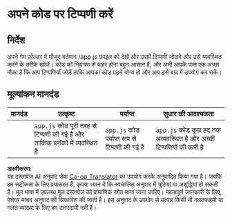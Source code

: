 <!--
CO_OP_TRANSLATOR_METADATA:
{
  "original_hash": "ccfcd8c2932761359fbaff3d6b01ace4",
  "translation_date": "2025-08-24T12:33:11+00:00",
  "source_file": "6-space-game/3-moving-elements-around/assignment.md",
  "language_code": "hi"
}
-->
# अपने कोड पर टिप्पणी करें

## निर्देश

अपने गेम फ़ोल्डर में मौजूद वर्तमान /app.js फ़ाइल को देखें और उसमें टिप्पणी जोड़ने और उसे व्यवस्थित करने के तरीके खोजें। कोड को नियंत्रण से बाहर होना बहुत आसान है, और अभी आपके पास एक अच्छा मौका है कि आप टिप्पणियाँ जोड़ें ताकि आपका कोड पढ़ने योग्य हो और आप इसे बाद में उपयोग कर सकें।

## मूल्यांकन मानदंड

| मानदंड | उत्कृष्ट                                                          | पर्याप्त                              | सुधार की आवश्यकता                                              |
| ------- | ------------------------------------------------------------------ | ------------------------------------- | -------------------------------------------------------------- |
|         | `app.js` कोड पूरी तरह से टिप्पणी की गई है और तार्किक ब्लॉकों में व्यवस्थित है | `app.js` कोड पर्याप्त रूप से टिप्पणी की गई है | `app.js` कोड कुछ हद तक अव्यवस्थित है और अच्छी टिप्पणियों की कमी है |

**अस्वीकरण**:  
यह दस्तावेज़ AI अनुवाद सेवा [Co-op Translator](https://github.com/Azure/co-op-translator) का उपयोग करके अनुवादित किया गया है। जबकि हम सटीकता के लिए प्रयासरत हैं, कृपया ध्यान दें कि स्वचालित अनुवाद में त्रुटियां या अशुद्धियां हो सकती हैं। मूल भाषा में उपलब्ध मूल दस्तावेज़ को प्रामाणिक स्रोत माना जाना चाहिए। महत्वपूर्ण जानकारी के लिए, पेशेवर मानव अनुवाद की सिफारिश की जाती है। इस अनुवाद के उपयोग से उत्पन्न किसी भी गलतफहमी या गलत व्याख्या के लिए हम उत्तरदायी नहीं हैं।